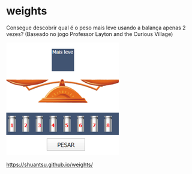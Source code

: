 # weights

Consegue descobrir qual é o peso mais leve usando a balança apenas 2 vezes? (Baseado no jogo Professor Layton and the Curious Village)

<kbd>![Thumbnail](thumb.png)</kbd>

https://shuantsu.github.io/weights/
